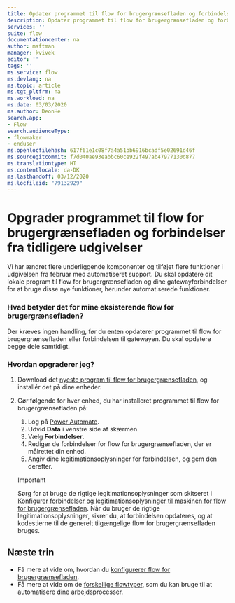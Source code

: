 ```yaml
---
title: Opdater programmet til flow for brugergrænsefladen og forbindelser fra tidligere udgivelser | Microsoft Docs
description: Opdater programmet til flow for brugergrænsefladen og forbindelser fra tidligere udgivelser.
services: ''
suite: flow
documentationcenter: na
author: msftman
manager: kvivek
editor: ''
tags: ''
ms.service: flow
ms.devlang: na
ms.topic: article
ms.tgt_pltfrm: na
ms.workload: na
ms.date: 03/03/2020
ms.author: DeonHe
search.app:
- Flow
search.audienceType:
- flowmaker
- enduser
ms.openlocfilehash: 617f61e1c08f7a4a51bb6916bcadf5e02691d46f
ms.sourcegitcommit: f7d040ae93eabbc60ce922f497ab47977130d877
ms.translationtype: HT
ms.contentlocale: da-DK
ms.lasthandoff: 03/12/2020
ms.locfileid: "79132929"
---
```

# <a name="upgrade-ui-flows-app-and-connections-from-previous-releases"></a>Opgrader programmet til flow for brugergrænsefladen og forbindelser fra tidligere udgivelser

Vi har ændret flere underliggende komponenter og tilføjet flere funktioner i udgivelsen fra februar med automatiseret support. Du skal opdatere dit lokale program til flow for brugergrænsefladen og dine gatewayforbindelser for at bruge disse nye funktioner, herunder automatiserede funktioner.

### <a name="what-does-it-mean-for-my-existing-ui-flows"></a>Hvad betyder det for mine eksisterende flow for brugergrænsefladen?

Der kræves ingen handling, før du enten opdaterer programmet til flow for brugergrænsefladen eller forbindelsen til gatewayen. Du skal opdatere begge dele samtidigt.

### <a name="how-do-i-upgrade"></a>Hvordan opgraderer jeg?

1.  Download det [nyeste program til flow for brugergrænsefladen](https://go.microsoft.com/fwlink/?linkid=2102613&clcid=0x409), og installér det på dine enheder.

1.  Gør følgende for hver enhed, du har installeret programmet til flow for brugergrænsefladen på:

    1. Log på [Power Automate](https://powerautomate.microsoft.com).
    1. Udvid **Data** i venstre side af skærmen.
    1. Vælg **Forbindelser**.
    1. Rediger de forbindelser for flow for brugergrænsefladen, der er målrettet din enhed.
    1. Angiv dine legitimationsoplysninger for forbindelsen, og gem den derefter.

    >[!IMPORTANT]
    >Sørg for at bruge de rigtige legitimationsoplysninger som skitseret i [Konfigurer forbindelser og legitimationsoplysninger til maskinen for flow for brugergrænsefladen](setup.md). Når du bruger de rigtige legitimationsoplysninger, sikrer du, at forbindelsen opdateres, og at kodestierne til de generelt tilgængelige flow for brugergrænsefladen bruges.

 <!-- todo      1. See (Managing UI flows app (Install, update, versions…)) for more
            details. -->

## <a name="next-steps"></a>Næste trin

- Få mere at vide om, hvordan du [konfigurerer flow for brugergrænsefladen](setup.md). 
- Få mere at vide om de [forskellige flowtyper](..\getting-started.md#types-of-flows), som du kan bruge til at automatisere dine arbejdsprocesser.



